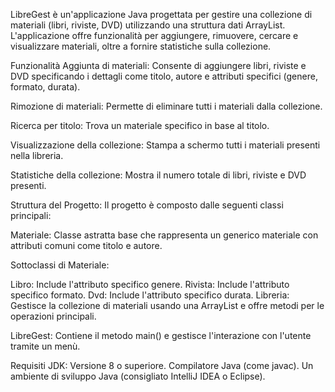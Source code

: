 LibreGest è un'applicazione Java progettata per gestire una collezione di materiali (libri, riviste, DVD) utilizzando una struttura dati ArrayList. L'applicazione offre funzionalità per aggiungere, rimuovere, cercare e visualizzare materiali, oltre a fornire statistiche sulla collezione.

Funzionalità
Aggiunta di materiali: Consente di aggiungere libri, riviste e DVD specificando i dettagli come titolo, autore e attributi specifici (genere, formato, durata).

Rimozione di materiali: Permette di eliminare tutti i materiali dalla collezione.

Ricerca per titolo: Trova un materiale specifico in base al titolo.

Visualizzazione della collezione: Stampa a schermo tutti i materiali presenti nella libreria.

Statistiche della collezione: Mostra il numero totale di libri, riviste e DVD presenti.

Struttura del Progetto: 
Il progetto è composto dalle seguenti classi principali:

Materiale: Classe astratta base che rappresenta un generico materiale con attributi comuni come titolo e autore.

Sottoclassi di Materiale:

Libro: Include l'attributo specifico genere.
Rivista: Include l'attributo specifico formato.
Dvd: Include l'attributo specifico durata.
Libreria: Gestisce la collezione di materiali usando una ArrayList<Materiale> e offre metodi per le operazioni principali.

LibreGest: Contiene il metodo main() e gestisce l'interazione con l'utente tramite un menù.

Requisiti
JDK: Versione 8 o superiore.
Compilatore Java (come javac).
Un ambiente di sviluppo Java (consigliato IntelliJ IDEA o Eclipse).
